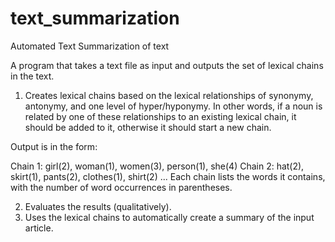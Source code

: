 # text_summarization
Automated Text Summarization of text


A program that takes a text file as input and outputs the set of lexical chains in the text.

1. Creates lexical chains based on the lexical relationships of synonymy, antonymy, and one level of hyper/hyponymy. In other words, if a noun is related by one of these relationships to an existing lexical chain, it should be added to it, otherwise it should start a new chain.

Output is in the form:

Chain 1: girl(2), woman(1), women(3), person(1), she(4)
Chain 2: hat(2), skirt(1), pants(2), clothes(1), shirt(2)
...
Each chain lists the words it contains, with the number of word occurrences in parentheses.

2. Evaluates the results (qualitatively).
3. Uses the lexical chains to automatically create a summary of the input article.
